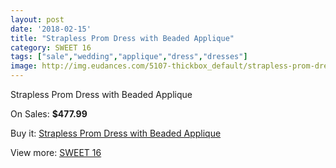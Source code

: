 ```yaml
---
layout: post
date: '2018-02-15'
title: "Strapless Prom Dress with Beaded Applique"
category: SWEET 16
tags: ["sale","wedding","applique","dress","dresses"]
image: http://img.eudances.com/5107-thickbox_default/strapless-prom-dress-with-beaded-applique.jpg
---
```

Strapless Prom Dress with Beaded Applique

On Sales: **$477.99**
<a href="https://www.eudances.com/en/sweet-16/1725-strapless-prom-dress-with-beaded-applique.html"><amp-img layout="responsive" width="600" height="600" src="//img.eudances.com/5107-thickbox_default/strapless-prom-dress-with-beaded-applique.jpg" alt="Strapless Prom Dress with Beaded Applique 0" /></a>
<a href="https://www.eudances.com/en/sweet-16/1725-strapless-prom-dress-with-beaded-applique.html"><amp-img layout="responsive" width="600" height="600" src="//img.eudances.com/5111-thickbox_default/strapless-prom-dress-with-beaded-applique.jpg" alt="Strapless Prom Dress with Beaded Applique 1" /></a>
<a href="https://www.eudances.com/en/sweet-16/1725-strapless-prom-dress-with-beaded-applique.html"><amp-img layout="responsive" width="600" height="600" src="//img.eudances.com/5110-thickbox_default/strapless-prom-dress-with-beaded-applique.jpg" alt="Strapless Prom Dress with Beaded Applique 2" /></a>
<a href="https://www.eudances.com/en/sweet-16/1725-strapless-prom-dress-with-beaded-applique.html"><amp-img layout="responsive" width="600" height="600" src="//img.eudances.com/5109-thickbox_default/strapless-prom-dress-with-beaded-applique.jpg" alt="Strapless Prom Dress with Beaded Applique 3" /></a>
<a href="https://www.eudances.com/en/sweet-16/1725-strapless-prom-dress-with-beaded-applique.html"><amp-img layout="responsive" width="600" height="600" src="//img.eudances.com/5108-thickbox_default/strapless-prom-dress-with-beaded-applique.jpg" alt="Strapless Prom Dress with Beaded Applique 4" /></a>

Buy it: [Strapless Prom Dress with Beaded Applique](https://www.eudances.com/en/sweet-16/1725-strapless-prom-dress-with-beaded-applique.html "Strapless Prom Dress with Beaded Applique")

View more: [SWEET 16](https://www.eudances.com/en/18-sweet-16 "SWEET 16")